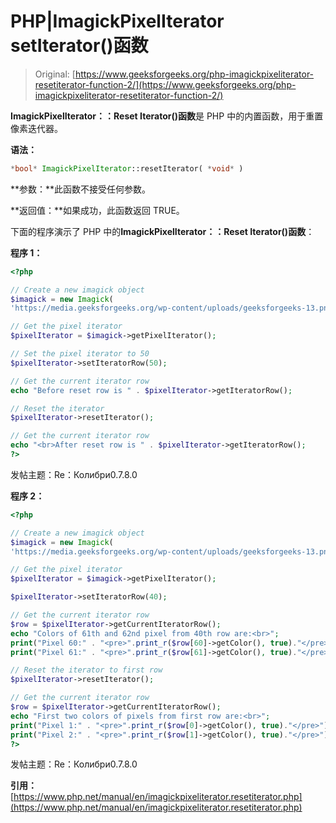 # PHP|ImagickPixelIterator setIterator()函数

> Original: [https://www.geeksforgeeks.org/php-imagickpixeliterator-resetiterator-function-2/](https://www.geeksforgeeks.org/php-imagickpixeliterator-resetiterator-function-2/)

**ImagickPixelIterator：：Reset Iterator()函数**是 PHP 中的内置函数，用于重置像素迭代器。

**语法：**

```php
*bool* ImagickPixelIterator::resetIterator( *void* )
```

**参数：**此函数不接受任何参数。

**返回值：**如果成功，此函数返回 TRUE。

下面的程序演示了 PHP 中的**ImagickPixelIterator：：Reset Iterator()函数**：

**程序 1：**

```php
<?php

// Create a new imagick object
$imagick = new Imagick(
'https://media.geeksforgeeks.org/wp-content/uploads/geeksforgeeks-13.png');

// Get the pixel iterator
$pixelIterator = $imagick->getPixelIterator();

// Set the pixel iterator to 50
$pixelIterator->setIteratorRow(50);

// Get the current iterator row
echo "Before reset row is " . $pixelIterator->getIteratorRow();

// Reset the iterator
$pixelIterator->resetIterator();

// Get the current iterator row
echo "<br>After reset row is " . $pixelIterator->getIteratorRow();
?>
```

发帖主题：Re：Колибри0.7.8.0

**程序 2：**

```php
<?php

// Create a new imagick object
$imagick = new Imagick(
'https://media.geeksforgeeks.org/wp-content/uploads/geeksforgeeks-13.png');

// Get the pixel iterator
$pixelIterator = $imagick->getPixelIterator();

$pixelIterator->setIteratorRow(40);

// Get the current iterator row
$row = $pixelIterator->getCurrentIteratorRow();
echo "Colors of 61th and 62nd pixel from 40th row are:<br>";
print("Pixel 60:" . "<pre>".print_r($row[60]->getColor(), true)."</pre>");
print("Pixel 61:" . "<pre>".print_r($row[61]->getColor(), true)."</pre>");

// Reset the iterator to first row
$pixelIterator->resetIterator();

// Get the current iterator row
$row = $pixelIterator->getCurrentIteratorRow();
echo "First two colors of pixels from first row are:<br>";
print("Pixel 1:" . "<pre>".print_r($row[0]->getColor(), true)."</pre>");
print("Pixel 2:" . "<pre>".print_r($row[1]->getColor(), true)."</pre>");
?>
```

发帖主题：Re：Колибри0.7.8.0

**引用：**[https://www.php.net/manual/en/imagickpixeliterator.resetiterator.php](https://www.php.net/manual/en/imagickpixeliterator.resetiterator.php)